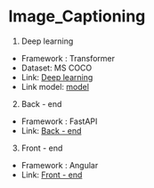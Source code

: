 # Image_Captioning

1. Deep learning
- Framework : Transformer
- Dataset: MS COCO
- Link: [Deep learning](https://github.com/Bao-Thanh/Image_Captioning/tree/main/DL/Image%20Captioning%20Transformer%20-%20COCO)
- Link model: [model](https://drive.google.com/file/d/1dVQJd_LxaBP3bicWwF8ZrVFSJ99I5xhu/view?usp=sharing)

2. Back - end
- Framework : FastAPI
- Link: [Back - end](https://github.com/Bao-Thanh/Image_Captioning/tree/main/BE/Image%20Captioning%20BE%20-%20FastAPI)

3. Front - end
- Framework : Angular
- Link: [Front - end](https://github.com/Bao-Thanh/Image_Captioning/tree/main/FE/Image%20Captioning%20FE%20-%20Angular)
